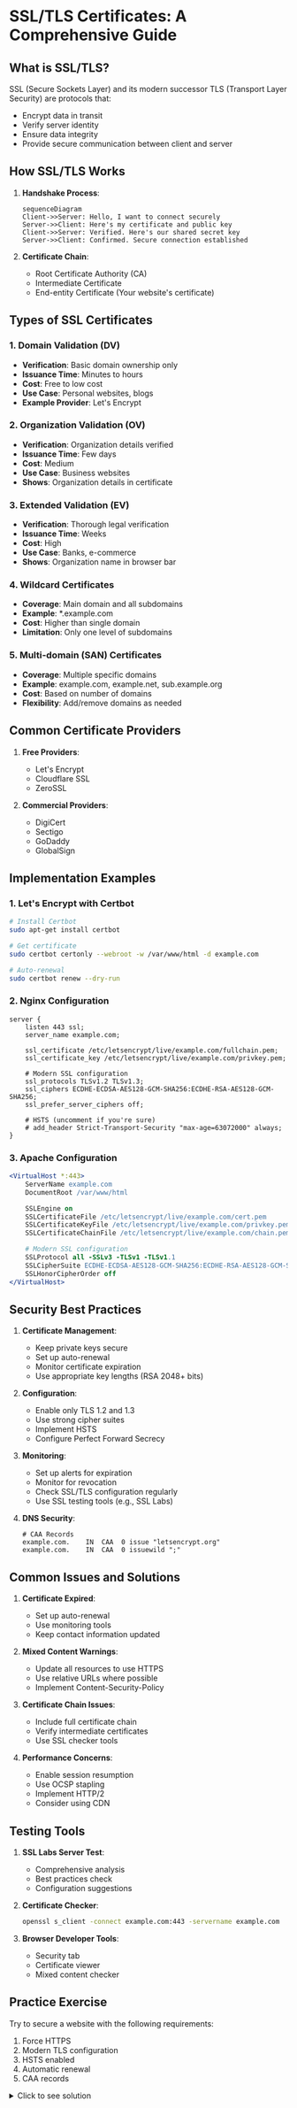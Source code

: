 # SSL/TLS Certificates: A Comprehensive Guide

## What is SSL/TLS?

SSL (Secure Sockets Layer) and its modern successor TLS (Transport Layer Security) are protocols that:

- Encrypt data in transit
- Verify server identity
- Ensure data integrity
- Provide secure communication between client and server

## How SSL/TLS Works

1. **Handshake Process**:

   ```mermaid
   sequenceDiagram
   Client->>Server: Hello, I want to connect securely
   Server->>Client: Here's my certificate and public key
   Client->>Server: Verified. Here's our shared secret key
   Server->>Client: Confirmed. Secure connection established
   ```

2. **Certificate Chain**:
   - Root Certificate Authority (CA)
   - Intermediate Certificate
   - End-entity Certificate (Your website's certificate)

## Types of SSL Certificates

### 1. Domain Validation (DV)

- **Verification**: Basic domain ownership only
- **Issuance Time**: Minutes to hours
- **Cost**: Free to low cost
- **Use Case**: Personal websites, blogs
- **Example Provider**: Let's Encrypt

### 2. Organization Validation (OV)

- **Verification**: Organization details verified
- **Issuance Time**: Few days
- **Cost**: Medium
- **Use Case**: Business websites
- **Shows**: Organization details in certificate

### 3. Extended Validation (EV)

- **Verification**: Thorough legal verification
- **Issuance Time**: Weeks
- **Cost**: High
- **Use Case**: Banks, e-commerce
- **Shows**: Organization name in browser bar

### 4. Wildcard Certificates

- **Coverage**: Main domain and all subdomains
- **Example**: \*.example.com
- **Cost**: Higher than single domain
- **Limitation**: Only one level of subdomains

### 5. Multi-domain (SAN) Certificates

- **Coverage**: Multiple specific domains
- **Example**: example.com, example.net, sub.example.org
- **Cost**: Based on number of domains
- **Flexibility**: Add/remove domains as needed

## Common Certificate Providers

1. **Free Providers**:

   - Let's Encrypt
   - Cloudflare SSL
   - ZeroSSL

2. **Commercial Providers**:
   - DigiCert
   - Sectigo
   - GoDaddy
   - GlobalSign

## Implementation Examples

### 1. Let's Encrypt with Certbot

```bash
# Install Certbot
sudo apt-get install certbot

# Get certificate
sudo certbot certonly --webroot -w /var/www/html -d example.com

# Auto-renewal
sudo certbot renew --dry-run
```

### 2. Nginx Configuration

```nginx
server {
    listen 443 ssl;
    server_name example.com;

    ssl_certificate /etc/letsencrypt/live/example.com/fullchain.pem;
    ssl_certificate_key /etc/letsencrypt/live/example.com/privkey.pem;

    # Modern SSL configuration
    ssl_protocols TLSv1.2 TLSv1.3;
    ssl_ciphers ECDHE-ECDSA-AES128-GCM-SHA256:ECDHE-RSA-AES128-GCM-SHA256;
    ssl_prefer_server_ciphers off;

    # HSTS (uncomment if you're sure)
    # add_header Strict-Transport-Security "max-age=63072000" always;
}
```

### 3. Apache Configuration

```apache
<VirtualHost *:443>
    ServerName example.com
    DocumentRoot /var/www/html

    SSLEngine on
    SSLCertificateFile /etc/letsencrypt/live/example.com/cert.pem
    SSLCertificateKeyFile /etc/letsencrypt/live/example.com/privkey.pem
    SSLCertificateChainFile /etc/letsencrypt/live/example.com/chain.pem

    # Modern SSL configuration
    SSLProtocol all -SSLv3 -TLSv1 -TLSv1.1
    SSLCipherSuite ECDHE-ECDSA-AES128-GCM-SHA256:ECDHE-RSA-AES128-GCM-SHA256
    SSLHonorCipherOrder off
</VirtualHost>
```

## Security Best Practices

1. **Certificate Management**:

   - Keep private keys secure
   - Set up auto-renewal
   - Monitor certificate expiration
   - Use appropriate key lengths (RSA 2048+ bits)

2. **Configuration**:

   - Enable only TLS 1.2 and 1.3
   - Use strong cipher suites
   - Implement HSTS
   - Configure Perfect Forward Secrecy

3. **Monitoring**:

   - Set up alerts for expiration
   - Monitor for revocation
   - Check SSL/TLS configuration regularly
   - Use SSL testing tools (e.g., SSL Labs)

4. **DNS Security**:
   ```dns
   # CAA Records
   example.com.    IN  CAA  0 issue "letsencrypt.org"
   example.com.    IN  CAA  0 issuewild ";"
   ```

## Common Issues and Solutions

1. **Certificate Expired**:

   - Set up auto-renewal
   - Use monitoring tools
   - Keep contact information updated

2. **Mixed Content Warnings**:

   - Update all resources to use HTTPS
   - Use relative URLs where possible
   - Implement Content-Security-Policy

3. **Certificate Chain Issues**:

   - Include full certificate chain
   - Verify intermediate certificates
   - Use SSL checker tools

4. **Performance Concerns**:
   - Enable session resumption
   - Use OCSP stapling
   - Implement HTTP/2
   - Consider using CDN

## Testing Tools

1. **SSL Labs Server Test**:

   - Comprehensive analysis
   - Best practices check
   - Configuration suggestions

2. **Certificate Checker**:

   ```bash
   openssl s_client -connect example.com:443 -servername example.com
   ```

3. **Browser Developer Tools**:
   - Security tab
   - Certificate viewer
   - Mixed content checker

## Practice Exercise

Try to secure a website with the following requirements:

1. Force HTTPS
2. Modern TLS configuration
3. HSTS enabled
4. Automatic renewal
5. CAA records

<details>
<summary>Click to see solution</summary>

```nginx
# Nginx configuration
server {
    listen 80;
    server_name example.com;
    return 301 https://$server_name$request_uri;
}

server {
    listen 443 ssl http2;
    server_name example.com;

    # Certificates
    ssl_certificate /etc/letsencrypt/live/example.com/fullchain.pem;
    ssl_certificate_key /etc/letsencrypt/live/example.com/privkey.pem;

    # Modern SSL configuration
    ssl_protocols TLSv1.2 TLSv1.3;
    ssl_ciphers ECDHE-ECDSA-AES128-GCM-SHA256:ECDHE-RSA-AES128-GCM-SHA256;
    ssl_prefer_server_ciphers off;

    # HSTS
    add_header Strict-Transport-Security "max-age=63072000" always;

    # Other security headers
    add_header X-Frame-Options DENY;
    add_header X-Content-Type-Options nosniff;
    add_header X-XSS-Protection "1; mode=block";
}
```

```dns
# DNS Configuration
example.com.    IN  CAA  0 issue "letsencrypt.org"
example.com.    IN  CAA  0 issuewild ";"
```

```bash
# Certbot auto-renewal
sudo certbot certonly --webroot -w /var/www/html -d example.com
sudo systemctl enable certbot.timer
sudo systemctl start certbot.timer
```

</details>
